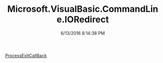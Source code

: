 ﻿---
title: Microsoft.VisualBasic.CommandLine.IORedirect
date: 6/13/2016 8:14:38 PM
---

[ProcessExitCallBack](T-Microsoft.VisualBasic.CommandLine.IORedirect.ProcessExitCallBack.html)
